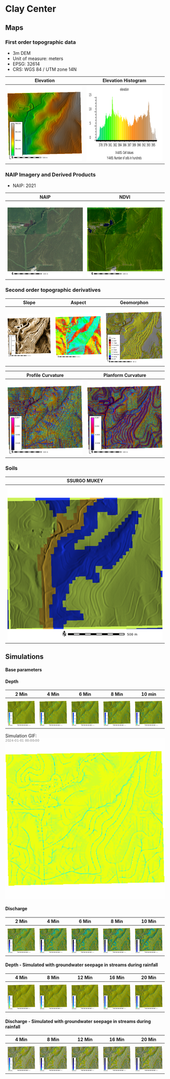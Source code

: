 # Clay Center

## Maps

### First order topographic data

* 3m DEM
* Unit of measure: meters
* EPSG: 32614
* CRS: WGS 84 / UTM zone 14N

| Elevation | Elevation Histogram
| --- | --- |
| ![elev.png](elev.png) | ![elev_hist.png](elev_hist.png) |

### NAIP Imagery and Derived Products

* NAIP: 2021

| NAIP | NDVI |
| --- | --- |
| ![naip.png](naip.png) | ![ndvi.png](ndvi.png) |

### Second order topographic derivatives

| Slope | Aspect | Geomorphon |
| --- | --- | --- |
| ![slope.png](slope.png) | ![aspect.png](aspect.png) | ![geomorphon.png](geomorphon.png) |

| Profile Curvature | Planform Curvature |
| --- | --- |
| ![tcurv.png](tcurv.png) | ![pcurv.png](pcurv.png) |


### Soils

| SSURGO MUKEY |
| --- |
| ![mukey.png](mukey.png) |


## Simulations

#### Base parameters

#### Depth

| 2 Min | 4 Min | 6 Min | 8 Min | 10 min |
| --- | --- | --- | --- | --- |
| ![depth_02.png](basic/depth_02.png) | ![depth_04.png](basic/depth_04.png) | ![depth_06.png](basic/depth_06.png) | ![depth_08.png](basic/depth_08.png) | ![depth_10.png](basic/depth_10.png) |

Simulation GIF: ![depth_simulation.gif](basic/depth_simulation.gif)

#### Discharge

| 2 Min | 4 Min | 6 Min | 8 Min | 10 Min
| --- | --- | --- | --- | ---
| ![disch_02.png](basic/disch_02.png) | ![disch_04.png](basic/disch_04.png) | ![disch_06.png](basic/disch_06.png) | ![disch_08.png](basic/disch_08.png) | ![disch_10.png](basic/disch_10.png)

#### Depth - Simulated with groundwater seepage in streams during rainfall

| 4 Min | 8 Min | 12 Min | 16 Min | 20 Min
| --- | --- | --- | --- | ---
| ![depth_rain_gw_04](ground_water2/depth_rain_gw_04.png) | ![depth_rain_gw_08](ground_water2/depth_rain_gw_08.png) | ![depth_rain_gw_12](ground_water2/depth_rain_gw_12.png) | ![depth_rain_gw_16](ground_water2/depth_rain_gw_16.png) | ![depth_rain_gw_20](ground_water2/depth_rain_gw_20.png)

#### Discharge - Simulated with groundwater seepage in streams during rainfall

| 4 Min | 8 Min | 12 Min | 16 Min | 20 Min
| --- | --- | --- | --- | ---
| ![disch_rain_gw_04](ground_water2/disch_rain_gw_04.png) | ![disch_rain_gw_08](ground_water2/disch_rain_gw_08.png) | ![disch_rain_gw_12](ground_water2/disch_rain_gw_12.png) | ![disch_rain_gw_16](ground_water2/disch_rain_gw_16.png) | ![disch_rain_gw_20](ground_water2/disch_rain_gw_20.png)
